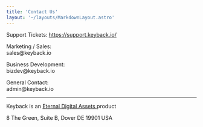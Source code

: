 ```yaml
---
title: 'Contact Us'
layout: '~/layouts/MarkdownLayout.astro'
---
```


Support Tickets:
<a href="https://support.keyback.io/" target="_blank" class="text-yellow-200">https://support.keyback.io/</a>

Marketing / Sales:<br>
<span class="text-yellow-200">sales<!-- dsadasd3asdasda -->@keyback<!-- dsadasd3asdasda -->.io</span>

Business Development:<br>
<span class="text-yellow-200">bizdev<!-- dsadasdyasdasda -->@keyback<!-- dsadasd3asdasda -->.io</span>

General Contact:<br>
<span class="text-yellow-200">admin<!-- dsad3asda -->@keyback<!-- dsadasd3asdasda -->.io</span>

---

Keyback is an <a href="https://eternaldigitalassets.com" target="_blank">Eternal Digital Assets </a>product

8 The Green, Suite B, Dover DE 19901 USA
